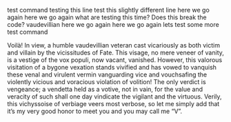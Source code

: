 test command
testing this line
test this slightly different line
here we go again
here we go again
what are testing this time?
Does this break the code?
	vaudevillian
here we go again
here we go again
lets test some more
test command

Voilà! 
In view, a humble vaudevillian veteran cast vicariously as both victim and villain by the vicissitudes of Fate.
This visage, no mere veneer of vanity, is a vestige of the vox populi, now vacant, vanished. 
However, this valorous visitation of a bygone vexation stands vivified and has vowed to vanquish these venal and virulent vermin vanguarding vice and vouchsafing the violently vicious and voracious violation of volition! 
The only verdict is vengeance; a vendetta held as a votive, not in vain, for the value and veracity of such shall one day vindicate the vigilant and the virtuous. 
Verily, this vichyssoise of verbiage veers most verbose, so let me simply add that it’s my very good honor to meet you and you may call me “V”.
